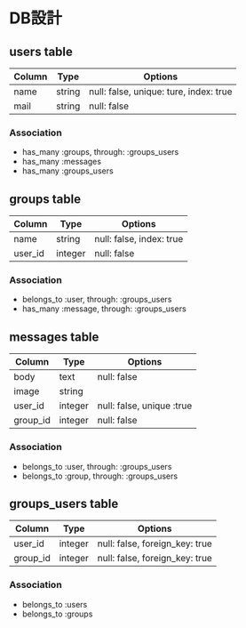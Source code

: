 # DB設計

## users table

|Column|Type|Options|
|------|----|-------|
|name|string|null: false, unique: ture, index: true|
|mail|string|null: false|

### Association
- has_many :groups, through: :groups_users
- has_many :messages
- has_many :groups_users

## groups table 

|Column|Type|Options|
|------|----|-------|
|name|string|null: false, index: true|
|user_id|integer|null: false|

### Association
- belongs_to :user, through: :groups_users
- has_many :message, through: :groups_users

## messages table
|Column|Type|Options|
|------|----|-------|
|body|text|null: false|
|image|string|
|user_id|integer|null: false, unique :true|
|group_id|integer|null: false|

### Association
- belongs_to :user, through: :groups_users
- belongs_to :group, through: :groups_users

## groups_users table
|Column|Type|Options|
|------|----|-------|
|user_id|integer|null: false, foreign_key: true|
|group_id|integer|null: false, foreign_key: true|

### Association
- belongs_to :users
- belongs_to :groups